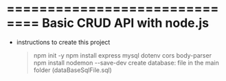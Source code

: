 ==============================
Basic CRUD API with node.js 
==============================

- instructions to create this project
    > npm init -y
    > npm install express mysql dotenv cors body-parser
    > npm install nodemon --save-dev
    > create database: file in the main folder (dataBaseSqlFile.sql)

